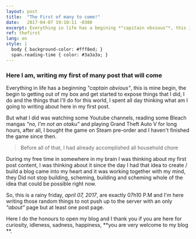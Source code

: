 ```yaml
---
layout: post
title:  "The First of many to come!"
date:   2017-04-07 19:10:11 -0300
excerpt: Everything in life has a begining *"capitain obvious"*, this is mine begin, the begin to getting out of my box and get started to expose things that I did, I do and the things that I'll do for...
ref: thefirst
lang: en
style: |
  body { background-color: #fff8ed; }
  span.reading-time { color: #3a3a3a; }
---
```

### Here I am, writing my first of many post that will come

Everything in life has a beginning *"captain obvious"*, this is mine begin, the begin to getting out of my box and get started to expose things that I did, I do and the things that I'll do for this world, I spent all day thinking what am I going to writing about here in my first post.  

But what I did was watching some Youtube channels, reading some Bleach mangas *"no, I'm not an otaku"* and playing Grand Theft Auto V for long hours, after all, I bought the game on Steam pre-order and I haven't finished the game since then.  

> Before all of that, I had already accomplished all household chore  

During my free time in somewhere in my brain I was thinking about my first post content, I was thinking about it since the day I had that idea to create / build a blog came into my heart and it was working together with my mind, they Did not stop building, scheming, building and scheming whole of the idea that could be possible right now.  

So, this is a rainy friday, *april 07, 2017*, are exactly 07h10 P.M and I'm here writing those random things to not push up to the server with an only *"about"* page but at least one post page.  

Here I do the honours to open my blog and I thank you if you are here for curiosity, idleness, sadness, happiness, **you are very welcome to my blog **.
